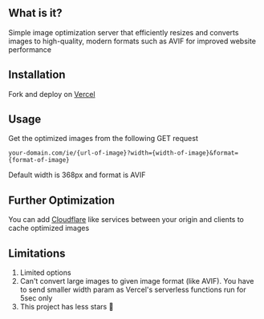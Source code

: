 ## What is it?

Simple image optimization server that efficiently resizes and converts images to high-quality, modern formats such as AVIF for improved website performance

## Installation

Fork and deploy on [Vercel](https://vercel.com/)

## Usage

Get the optimized images from the following GET request

```
your-domain.com/ie/{url-of-image}?width={width-of-image}&format={format-of-image}
```

Default width is 368px and format is AVIF

## Further Optimization

You can add [Cloudflare](https://www.cloudflare.com/) like services between your origin and clients to cache optimized images

## Limitations

1. Limited options
1. Can't convert large images to given image format (like AVIF). You have to send smaller width param as Vercel's serverless functions run for 5sec only
1. This project has less stars 🤔
